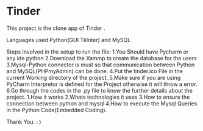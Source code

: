 # Tinder
This project is the clone app of Tinder .

Languages used Python(GUI TkInter) and MySQL


Steps Involved in the setup to run the file:
1.You Should have Pycharm or any ide python
2.Download the Xammp to create the database for the users
3.Mysql-Python connector is must so that communication between Python and MySQL(PHPmyAdmin) can be done.
4.Put the tinder.ico File in the current Working directory of the project.
5.Make sure if you are using PyCharm Interpretor is defined for the Project otherwise it will throw a error.
6.Go through the codes in the .py file to know the further details about the project.
  1.How it works
  2.Whats technologies it uses
  3.How to ensure the connection between python and mysql
  4.How to execute the Mysql Queries in the Python Code(Embedded Coding).
  
 Thank You. : )
